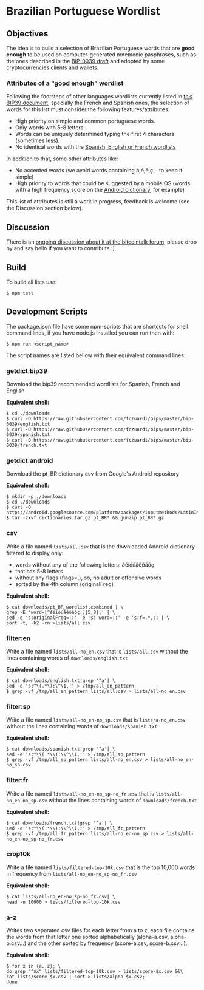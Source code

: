 # Brazilian Portuguese Wordlist

## Objectives

The idea is to build a selection of Brazilian Portuguese words that are
**good enough** to be used on computer-generated mnemonic pasphrases, such as 
the ones described in the [BIP-0039 draft][bip39] and adopted by some
cryptocurrencies clients and wallets.

### Attributes of a "good enough" wordlist

Following the footsteps of other languages wordlists currently listed
in [this BIP39 document][wordlists], specially the French and Spanish ones, 
the selection of words for this list must consider the following 
features/attributes:

- High priority on simple and common portuguese words.
- Only words with 5-8 letters.
- Words can be uniquely determined typing the first 4 characters (sometimes less).
- No identical words with the [Spanish, English or French wordlists][wordlists]

In addition to that, some other attributes like:

- No accented words (we avoid words containing á,é,ê,ç… to keep it simple) 
- High priority to words that could be suggested by a mobile OS (words with a high frequency score on the [Android dictionary][androidwords], for example)

This list of attributes is still a work in progress, feedback is welcome (see
the Discussion section below). 

## Discussion

There is an [ongoing discussion about it at the bitcointalk forum][forumthread],
please drop by and say hello if you want to contribute :)


## Build

To build all lists use:

    $ npm test

## Development Scripts

The package.json file have some npm-scripts that are shortcuts for shell 
command lines, if you have node.js installed you can run then with:

    $ npm run <script_name>

The script names are listed bellow with their equivalent command lines:

### getdict:bip39

Download the bip39 recommended wordlists for Spanish, French and English

**Equivalent shell:**

    $ cd ./downloads
    $ curl -O https://raw.githubusercontent.com/fczuardi/bips/master/bip-0039/english.txt
    $ curl -O https://raw.githubusercontent.com/fczuardi/bips/master/bip-0039/spanish.txt 
    $ curl -O https://raw.githubusercontent.com/fczuardi/bips/master/bip-0039/french.txt


### getdict:android

Download the pt_BR dictionary csv from Google's Android repository

**Equivalent shell:**

    $ mkdir -p ./downloads
    $ cd ./downloads
    $ curl -O https://android.googlesource.com/platform/packages/inputmethods/LatinIME/+archive/master/dictionaries.tar.gz
    $ tar -zxvf dictionaries.tar.gz pt_BR* && gunzip pt_BR*.gz

### csv

Write a file named ```lists/all.csv``` that is the downloaded Android dictionary
filtered to display only:

- words without any of the following letters: áéíóúâêôãõç 
- that has 5-8 letters
- without any flags (flags=,), so, no adult or offensive words
- sorted by the 4th column (originalFreq)

**Equivalent shell:**

    $ cat downloads/pt_BR_wordlist.combined | \
    grep -E 'word=[^áéíóúâêôãõç,]{5,8},' | \
    sed -e 's:originalFreq=::' -e 's: word=::' -e 's:f=.*,::'| \
    sort -t, -k2 -rn >lists/all.csv

### filter:en

Write a file named ```lists/all-no_en.csv``` that is ```lists/all.csv``` without
the lines containing words of ```downloads/english.txt```

**Equivalent shell:**

    $ cat downloads/english.txt|grep '^a'| \
    sed -e 's:^\(.*\):\^\1,:' > /tmp/all_en_pattern
    $ grep -vf /tmp/all_en_pattern lists/all.csv > lists/all-no_en.csv


### filter:sp

Write a file named ```lists/all-no_en-no_sp.csv``` that is 
```lists/a-no_en.csv``` without the lines containing words 
of ```downloads/spanish.txt```

**Equivalent shell:**

    $ cat downloads/spanish.txt|grep '^a'| \
    sed -e 's:^\\(.*\\):\\^\\1,:' > /tmp/all_sp_pattern 
    $ grep -vf /tmp/all_sp_pattern lists/all-no_en.csv > lists/all-no_en-no_sp.csv


### filter:fr

Write a file named ```lists/all-no_en-no_sp-no_fr.csv``` that is 
```lists/all-no_en-no_sp.csv``` without the lines containing words 
of ```downloads/french.txt```

**Equivalent shell:**

    $ cat downloads/french.txt|grep '^a'| \
    sed -e 's:^\\(.*\\):\\^\\1,:' > /tmp/all_fr_pattern 
    $ grep -vf /tmp/all_fr_pattern lists/all-no_en-no_sp.csv > lists/all-no_en-no_sp-no_fr.csv

### crop10k

Write a file named ```lists/filtered-top-10k.csv``` that is the top 10,000 
words in frequency from ```lists/all-no_en-no_sp-no_fr.csv```

**Equivalent shell:**

    $ cat lists/all-no_en-no_sp-no_fr.csv| \
    head -n 10000 > lists/filtered-top-10k.csv
    
### a-z

Writes two separated csv files for each letter from a to z, 
each file contains the words from that letter one sorted alphabetically (alpha-a.csv, alpha-b.csv…) and the other sorted by frequency (score-a.csv,
score-b.csv…).

**Equivalent shell:**

    $ for x in {a..z}; \
    do grep "^$x" lists/filtered-top-10k.csv > lists/score-$x.csv &&\
    cat lists/score-$x.csv | sort > lists/alpha-$x.csv; 
    done

[androidwords]: https://android.googlesource.com/platform/packages/inputmethods/LatinIME/+/master/dictionaries/
[bip39]: https://github.com/bitcoin/bips/blob/master/bip-0039.mediawiki
[forumthread]: https://bitcointalk.org/index.php?topic=1167861.0
[wordlists]: https://github.com/fczuardi/bips/blob/master/bip-0039/bip-0039-wordlists.md
